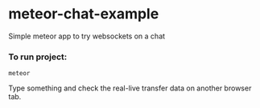 # meteor-chat-example
Simple meteor app to try websockets on a chat

### To run project: 
```
meteor
```

Type something and check the real-live transfer data on another browser tab.
